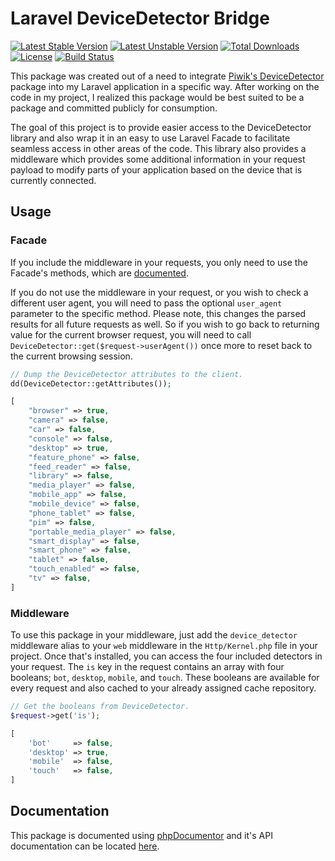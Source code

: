 # Laravel DeviceDetector Bridge
[![Latest Stable Version](https://poser.pugx.org/dungeonworx/laravel-devicedetector/v/stable?format=flat)](https://packagist.org/packages/dungeonworx/laravel-devicedetector)
[![Latest Unstable Version](https://poser.pugx.org/dungeonworx/laravel-devicedetector/v/unstable?format=flat)](https://packagist.org/packages/dungeonworx/laravel-devicedetector)
[![Total Downloads](https://poser.pugx.org/dungeonworx/laravel-devicedetector/downloads?format=flat)](https://packagist.org/packages/dungeonworx/laravel-devicedetector)
[![License](https://poser.pugx.org/dungeonworx/laravel-devicedetector/license?format=flat)](https://packagist.org/packages/dungeonworx/laravel-devicedetector)
[![Build Status](https://travis-ci.org/dungeonworx/devicedetector.svg?branch=master)](https://travis-ci.org/dungeonworx/devicedetector)

This package was created out of a need to integrate [Piwik's DeviceDetector](https://packagist.org/packages/piwik/device-detector)
package into my Laravel application in a specific way. After working on the code in my project, I realized this package
would be best suited to be a package and committed publicly for consumption.

The goal of this project is to provide easier access to the DeviceDetector library and also wrap it in an easy to use
Laravel Facade to facilitate seamless access in other areas of the code. This library also provides a middleware which
provides some additional information in your request payload to modify parts of your application based on the device
that is currently connected.

## Usage
### Facade
If you include the middleware in your requests, you only need to use the Facade's methods, which are [documented](https://dungeonworx.org/devicedetector/classes/Dungeonworx.DeviceDetector.DeviceDetector.html).

If you do not use the middleware in your request, or you wish to check a different user agent, you will need to pass the
optional `user_agent` parameter to the specific method. Please note, this changes the parsed results for all future
requests as well. So if you wish to go back to returning value for the current browser request, you will need to call
`DeviceDetector::get($request->userAgent())` once more to reset back to the current browsing session.

```php
// Dump the DeviceDetector attributes to the client.
dd(DeviceDetector::getAttributes());
```

```php
[
    "browser" => true,
    "camera" => false,
    "car" => false,
    "console" => false,
    "desktop" => true,
    "feature_phone" => false,
    "feed_reader" => false,
    "library" => false,
    "media_player" => false,
    "mobile_app" => false,
    "mobile_device" => false,
    "phone_tablet" => false,
    "pim" => false,
    "portable_media_player" => false,
    "smart_display" => false,
    "smart_phone" => false,
    "tablet" => false,
    "touch_enabled" => false,
    "tv" => false,
]
```

### Middleware
To use this package in your middleware, just add the `device_detector` middleware alias to your `web` middleware in the
`Http/Kernel.php` file in your project. Once that's installed, you can access the four included detectors in your
request. The `is` key in the request contains an array with four booleans; `bot`, `desktop`, `mobile`, and `touch`. These
booleans are available for every request and also cached to your already assigned cache repository.

```php
// Get the booleans from DeviceDetector.
$request->get('is');
```

```php
[
    'bot'     => false,
    'desktop' => true,
    'mobile'  => false,
    'touch'   => false,
]
```

## Documentation
This package is documented using [phpDocumentor](https://www.phpdoc.org/) and it's API documentation can be located 
[here](https://dungeonworx.org/devicedetector/classes/).

